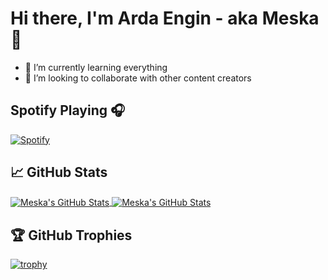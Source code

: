 # Hi there, I'm Arda Engin - aka Meska 👋

- 🌱 I’m currently learning everything 
- 👯 I’m looking to collaborate with other content creators

## Spotify Playing 🎧

[![Spotify](https://spotify-now-playing-ardaenginebcim.vercel.app/api/spotify)](https://open.spotify.com/user/xl057a8acvi4j0tguc4tl83yt)

## 📈 GitHub Stats

<a href="https://github.com/ArdaEnginEbcim/ArdaEnginEbcim">
  <img align="center" src="https://github-readme-stats.vercel.app/api/top-langs/?username=ArdaEnginEbcim&hide=c%2B%2B,c,html&title_color=6aa6f8&text_color=8a919a&icon_color=6aa6f8&bg_color=0e1116" alt="Meska's GitHub Stats" />
</a>

<a href="https://github.com/ArdaEnginEbcim/ArdaEnginEbcim">
  <img align="center" src="https://github-readme-stats.vercel.app/api?username=ArdaEnginEbcim&show_icons=true&line_height=27&count_private=true&title_color=6aa6f8&text_color=8a919a&icon_color=6aa6f8&bg_color=0e1116" alt="Meska's GitHub Stats" />
</a>

## 🏆 GitHub Trophies

[![trophy](https://github-profile-trophy.vercel.app/?username=ArdaEnginEbcim&theme=nord&column=7)](https://github.com/ryo-ma/github-profile-trophy)

<!--START_SECTION:waka-->
<!--END_SECTION:waka-->
